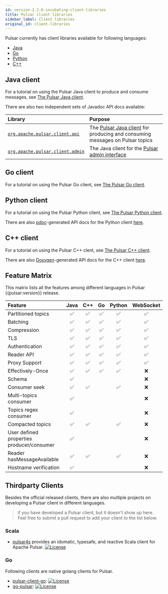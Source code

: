 ```yaml
---
id: version-2.1.0-incubating-client-libraries
title: Pulsar client libraries
sidebar_label: Client libraries
original_id: client-libraries
---
```


Pulsar currently has client libraries available for following languages:

* [Java](#java-client)
* [Go](#go-client)
* [Python](#python-client)
* [C++](#c-client)

## Java client

For a tutorial on using the Pulsar Java client to produce and consume messages, see [The Pulsar Java client](client-libraries-java.md).

There are also two independent sets of Javadoc API docs available:

Library | Purpose
:-------|:-------
[`org.apache.pulsar.client.api`](/api/client) | The [Pulsar Java client](client-libraries-java.md) for producing and consuming messages on Pulsar topics
[`org.apache.pulsar.client.admin`](/api/admin) | The Java client for the [Pulsar admin interface](admin-api-overview.md)


## Go client

For a tutorial on using the Pulsar Go client, see [The Pulsar Go client](client-libraries-go.md).


## Python client

For a tutorial on using the Pulsar Python client, see [The Pulsar Python client](client-libraries-python.md).

There are also [pdoc](https://github.com/BurntSushi/pdoc)-generated API docs for the Python client [here](/api/python).

## C++ client

For a tutorial on using the Pulsar C++ clent, see [The Pulsar C++ client](client-libraries-cpp.md).

There are also [Doxygen](http://www.stack.nl/~dimitri/doxygen/)-generated API docs for the C++ client [here](/api/cpp).

## Feature Matrix

This matrix lists all the features among different languages in Pulsar {{pulsar:version}} release.

| Feature                                   | Java | C++ | Go | Python | WebSocket |
|:------------------------------------------|:----:|:---:|:--:|:------:|:---------:|
| Partitioned topics                        |  ✅   |  ✅  | ✅  |   ✅    |     ✅     |
| Batching                                  |  ✅   |  ✅  | ✅  |   ✅    |     ✅     |
| Compression                               |  ✅   |  ✅  | ✅  |   ✅    |     ✅     |
| TLS                                       |  ✅   |  ✅  | ✅  |   ✅    |     ✅     |
| Authentication                            |  ✅   |  ✅  | ✅  |   ✅    |     ✅     |
| Reader API                                |  ✅   |  ✅  | ✅  |   ✅    |     ✅     |
| Proxy Support                             |  ✅   |  ✅  | ✅  |   ✅    |     ✅     |
| Effectively-Once                          |  ✅   |  ✅  | ✅  |   ✅    |     ❌     |
| Schema                                    |  ✅   |      |     |         |     ❌     |
| Consumer seek                             |  ✅   |  ✅  |     |   ✅    |     ❌     |
| Multi-topics consumer                     |  ✅   |      |     |         |     ❌     |
| Topics regex consumer                     |  ✅   |      |     |         |     ❌     |
| Compacted topics                          |  ✅   |  ✅  |     |   ✅    |      ❌    |
| User defined properties producer/consumer |  ✅   |      |     |         |     ❌     |
| Reader hasMessageAvailable                |  ✅   |  ✅  |     |   ✅    |     ❌     |
| Hostname verification                     |  ✅   |      |     |         |     ❌     |

## Thirdparty Clients

Besides the official released clients, there are also multiple projects on developing a Pulsar client in different languages.

> if you have developed a Pulsar client, but it doesn't show up here. Feel free to submit a pull request to add your client to the list below.

### Scala

- [pulsar4s](https://github.com/sksamuel/pulsar4s) provides an idomatic, typesafe, and reactive Scala client for Apache Pulsar. [![License](https://img.shields.io/badge/License-Apache%202.0-blue.svg)](https://opensource.org/licenses/Apache-2.0)

### Go

Following clients are native golang clients for Pulsar.

- [pulsar-client-go](https://github.com/Comcast/pulsar-client-go): [![License](https://img.shields.io/badge/License-Apache%202.0-blue.svg)](https://opensource.org/licenses/Apache-2.0)
- [go-pulsar](https://github.com/t2y/go-pulsar): [![License](https://img.shields.io/badge/License-Apache%202.0-blue.svg)](https://opensource.org/licenses/Apache-2.0) 
